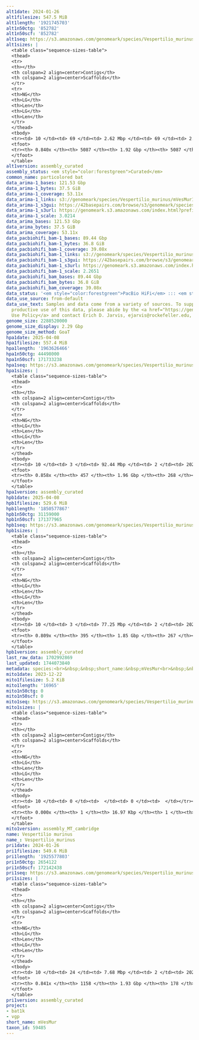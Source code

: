 ```yaml
---
alt1date: 2024-01-26
alt1filesize: 547.5 MiB
alt1length: '1921745703'
alt1n50ctg: '852782'
alt1n50scf: '852782'
alt1seq: https://s3.amazonaws.com/genomeark/species/Vespertilio_murinus/mVesMur1/assembly_curated/mVesMur1.alt.cur.20240126.fasta.gz
alt1sizes: |
  <table class="sequence-sizes-table">
  <thead>
  <tr>
  <th></th>
  <th colspan=2 align=center>Contigs</th>
  <th colspan=2 align=center>Scaffolds</th>
  </tr>
  <tr>
  <th>NG</th>
  <th>LG</th>
  <th>Len</th>
  <th>LG</th>
  <th>Len</th>
  </tr>
  </thead>
  <tbody>
  <tr><td> 10 </td><td> 69 </td><td> 2.62 Mbp </td><td> 69 </td><td> 2.62 Mbp </td></tr><tr><td> 20 </td><td> 174 </td><td> 1.85 Mbp </td><td> 174 </td><td> 1.85 Mbp </td></tr><tr><td> 30 </td><td> 316 </td><td> 1.43 Mbp </td><td> 316 </td><td> 1.43 Mbp </td></tr><tr><td> 40 </td><td> 500 </td><td> 1.11 Mbp </td><td> 500 </td><td> 1.11 Mbp </td></tr><tr style="background-color:#cccccc;"><td> 50 </td><td> 735 </td><td> 0.85 Mbp </td><td> 735 </td><td> 0.85 Mbp </td></tr><tr><td> 60 </td><td> 1047 </td><td> 0.63 Mbp </td><td> 1047 </td><td> 0.63 Mbp </td></tr><tr><td> 70 </td><td> 1503 </td><td> 387.18 Kbp </td><td> 1503 </td><td> 387.18 Kbp </td></tr><tr><td> 80 </td><td> 2604 </td><td> 94.99 Kbp </td><td> 2604 </td><td> 94.99 Kbp </td></tr><tr><td> 90 </td><td> 0 </td><td>  </td><td> 0 </td><td>  </td></tr><tr><td> 100 </td><td> 0 </td><td>  </td><td> 0 </td><td>  </td></tr></tbody>
  <tfoot>
  <tr><th> 0.840x </th><th> 5087 </th><th> 1.92 Gbp </th><th> 5087 </th><th> 1.92 Gbp </th></tr>
  </tfoot>
  </table>
alt1version: assembly_curated
assembly_status: <em style="color:forestgreen">Curated</em>
common_name: particolored bat
data_arima-1_bases: 121.53 Gbp
data_arima-1_bytes: 37.5 GiB
data_arima-1_coverage: 53.11x
data_arima-1_links: s3://genomeark/species/Vespertilio_murinus/mVesMur1/genomic_data/arima/<br>
data_arima-1_s3gui: https://42basepairs.com/browse/s3/genomeark/species/Vespertilio_murinus/mVesMur1/genomic_data/arima/
data_arima-1_s3url: https://genomeark.s3.amazonaws.com/index.html?prefix=species/Vespertilio_murinus/mVesMur1/genomic_data/arima/
data_arima-1_scale: 3.0214
data_arima_bases: 121.53 Gbp
data_arima_bytes: 37.5 GiB
data_arima_coverage: 53.11x
data_pacbiohifi_bam-1_bases: 89.44 Gbp
data_pacbiohifi_bam-1_bytes: 36.8 GiB
data_pacbiohifi_bam-1_coverage: 39.08x
data_pacbiohifi_bam-1_links: s3://genomeark/species/Vespertilio_murinus/mVesMur1/genomic_data/pacbio_hifi/<br>
data_pacbiohifi_bam-1_s3gui: https://42basepairs.com/browse/s3/genomeark/species/Vespertilio_murinus/mVesMur1/genomic_data/pacbio_hifi/
data_pacbiohifi_bam-1_s3url: https://genomeark.s3.amazonaws.com/index.html?prefix=species/Vespertilio_murinus/mVesMur1/genomic_data/pacbio_hifi/
data_pacbiohifi_bam-1_scale: 2.2651
data_pacbiohifi_bam_bases: 89.44 Gbp
data_pacbiohifi_bam_bytes: 36.8 GiB
data_pacbiohifi_bam_coverage: 39.08x
data_status: '<em style="color:forestgreen">PacBio HiFi</em> ::: <em style="color:forestgreen">Arima</em>'
data_use_source: from-default
data_use_text: Samples and data come from a variety of sources. To support fair and
  productive use of this data, please abide by the <a href="https://genome10k.soe.ucsc.edu/data-use-policies/">Data
  Use Policy</a> and contact Erich D. Jarvis, ejarvis@rockefeller.edu, with any questions.
genome_size: 2288520000
genome_size_display: 2.29 Gbp
genome_size_method: GoaT
hpa1date: 2025-04-08
hpa1filesize: 557.4 MiB
hpa1length: '1963626466'
hpa1n50ctg: 44498000
hpa1n50scf: 171733238
hpa1seq: https://s3.amazonaws.com/genomeark/species/Vespertilio_murinus/mVesMur1/assembly_curated/mVesMur1.hap1.cur.20250408.fasta.gz
hpa1sizes: |
  <table class="sequence-sizes-table">
  <thead>
  <tr>
  <th></th>
  <th colspan=2 align=center>Contigs</th>
  <th colspan=2 align=center>Scaffolds</th>
  </tr>
  <tr>
  <th>NG</th>
  <th>LG</th>
  <th>Len</th>
  <th>LG</th>
  <th>Len</th>
  </tr>
  </thead>
  <tbody>
  <tr><td> 10 </td><td> 3 </td><td> 92.44 Mbp </td><td> 2 </td><td> 202.19 Mbp </td></tr><tr><td> 20 </td><td> 6 </td><td> 77.56 Mbp </td><td> 3 </td><td> 201.50 Mbp </td></tr><tr><td> 30 </td><td> 9 </td><td> 73.36 Mbp </td><td> 4 </td><td> 197.86 Mbp </td></tr><tr><td> 40 </td><td> 13 </td><td> 51.38 Mbp </td><td> 5 </td><td> 187.16 Mbp </td></tr><tr style="background-color:#cccccc;"><td> 50 </td><td> 17 </td><td style="background-color:#88ff88;"> 44.50 Mbp </td><td> 6 </td><td style="background-color:#88ff88;"> 171.73 Mbp </td></tr><tr><td> 60 </td><td> 24 </td><td> 26.37 Mbp </td><td> 8 </td><td> 86.92 Mbp </td></tr><tr><td> 70 </td><td> 38 </td><td> 9.69 Mbp </td><td> 12 </td><td> 56.10 Mbp </td></tr><tr><td> 80 </td><td> 83 </td><td> 2.40 Mbp </td><td> 16 </td><td> 41.70 Mbp </td></tr><tr><td> 90 </td><td> 0 </td><td>  </td><td> 0 </td><td>  </td></tr><tr><td> 100 </td><td> 0 </td><td>  </td><td> 0 </td><td>  </td></tr></tbody>
  <tfoot>
  <tr><th> 0.858x </th><th> 457 </th><th> 1.96 Gbp </th><th> 268 </th><th> 1.96 Gbp </th></tr>
  </tfoot>
  </table>
hpa1version: assembly_curated
hpb1date: 2025-04-08
hpb1filesize: 529.6 MiB
hpb1length: '1850577867'
hpb1n50ctg: 31159000
hpb1n50scf: 171377965
hpb1seq: https://s3.amazonaws.com/genomeark/species/Vespertilio_murinus/mVesMur1/assembly_curated/mVesMur1.hap2.cur.20250408.fasta.gz
hpb1sizes: |
  <table class="sequence-sizes-table">
  <thead>
  <tr>
  <th></th>
  <th colspan=2 align=center>Contigs</th>
  <th colspan=2 align=center>Scaffolds</th>
  </tr>
  <tr>
  <th>NG</th>
  <th>LG</th>
  <th>Len</th>
  <th>LG</th>
  <th>Len</th>
  </tr>
  </thead>
  <tbody>
  <tr><td> 10 </td><td> 3 </td><td> 77.25 Mbp </td><td> 2 </td><td> 202.33 Mbp </td></tr><tr><td> 20 </td><td> 6 </td><td> 61.48 Mbp </td><td> 3 </td><td> 200.97 Mbp </td></tr><tr><td> 30 </td><td> 10 </td><td> 52.15 Mbp </td><td> 4 </td><td> 196.43 Mbp </td></tr><tr><td> 40 </td><td> 15 </td><td> 42.38 Mbp </td><td> 5 </td><td> 186.63 Mbp </td></tr><tr style="background-color:#cccccc;"><td> 50 </td><td> 21 </td><td style="background-color:#88ff88;"> 31.16 Mbp </td><td> 6 </td><td style="background-color:#88ff88;"> 171.38 Mbp </td></tr><tr><td> 60 </td><td> 30 </td><td> 21.51 Mbp </td><td> 9 </td><td> 73.92 Mbp </td></tr><tr><td> 70 </td><td> 47 </td><td> 8.38 Mbp </td><td> 13 </td><td> 50.06 Mbp </td></tr><tr><td> 80 </td><td> 188 </td><td> 258.93 Kbp </td><td> 75 </td><td> 326.10 Kbp </td></tr><tr><td> 90 </td><td> 0 </td><td>  </td><td> 0 </td><td>  </td></tr><tr><td> 100 </td><td> 0 </td><td>  </td><td> 0 </td><td>  </td></tr></tbody>
  <tfoot>
  <tr><th> 0.809x </th><th> 395 </th><th> 1.85 Gbp </th><th> 267 </th><th> 1.85 Gbp </th></tr>
  </tfoot>
  </table>
hpb1version: assembly_curated
last_raw_data: 1702992869
last_updated: 1744073840
metadata: species:<br>&nbsp;&nbsp;short_name:&nbsp;mVesMur<br>&nbsp;&nbsp;name:&nbsp;Vespertilio&nbsp;murinus<br>&nbsp;&nbsp;taxon_id:&nbsp;59485<br>&nbsp;&nbsp;common_name:&nbsp;particolored&nbsp;bat<br>&nbsp;&nbsp;order:<br>&nbsp;&nbsp;&nbsp;&nbsp;name:&nbsp;Chiroptera<br>&nbsp;&nbsp;family:<br>&nbsp;&nbsp;&nbsp;&nbsp;name:&nbsp;Vespertilionidae<br>&nbsp;&nbsp;individuals:<br>&nbsp;&nbsp;&nbsp;&nbsp;-&nbsp;short_name:&nbsp;mVesMur1<br>&nbsp;&nbsp;&nbsp;&nbsp;&nbsp;&nbsp;biosample_id:&nbsp;SAMEA112247422<br>&nbsp;&nbsp;&nbsp;&nbsp;&nbsp;&nbsp;sex:<br>&nbsp;&nbsp;genome_size:&nbsp;2288520000<br>&nbsp;&nbsp;genome_size_method:&nbsp;GoaT<br>&nbsp;&nbsp;project:&nbsp;[&nbsp;bat1k,&nbsp;vgp&nbsp;]<br>
mito1date: 2023-12-22
mito1filesize: 5.2 KiB
mito1length: '16965'
mito1n50ctg: 0
mito1n50scf: 0
mito1seq: https://s3.amazonaws.com/genomeark/species/Vespertilio_murinus/mVesMur1/assembly_MT_cambridge/mVesMur1.MT.20231222.fasta.gz
mito1sizes: |
  <table class="sequence-sizes-table">
  <thead>
  <tr>
  <th></th>
  <th colspan=2 align=center>Contigs</th>
  <th colspan=2 align=center>Scaffolds</th>
  </tr>
  <tr>
  <th>NG</th>
  <th>LG</th>
  <th>Len</th>
  <th>LG</th>
  <th>Len</th>
  </tr>
  </thead>
  <tbody>
  <tr><td> 10 </td><td> 0 </td><td>  </td><td> 0 </td><td>  </td></tr><tr><td> 20 </td><td> 0 </td><td>  </td><td> 0 </td><td>  </td></tr><tr><td> 30 </td><td> 0 </td><td>  </td><td> 0 </td><td>  </td></tr><tr><td> 40 </td><td> 0 </td><td>  </td><td> 0 </td><td>  </td></tr><tr style="background-color:#cccccc;"><td> 50 </td><td> 0 </td><td style="background-color:#ff8888;">  </td><td> 0 </td><td style="background-color:#ff8888;">  </td></tr><tr><td> 60 </td><td> 0 </td><td>  </td><td> 0 </td><td>  </td></tr><tr><td> 70 </td><td> 0 </td><td>  </td><td> 0 </td><td>  </td></tr><tr><td> 80 </td><td> 0 </td><td>  </td><td> 0 </td><td>  </td></tr><tr><td> 90 </td><td> 0 </td><td>  </td><td> 0 </td><td>  </td></tr><tr><td> 100 </td><td> 0 </td><td>  </td><td> 0 </td><td>  </td></tr></tbody>
  <tfoot>
  <tr><th> 0.000x </th><th> 1 </th><th> 16.97 Kbp </th><th> 1 </th><th> 16.97 Kbp </th></tr>
  </tfoot>
  </table>
mito1version: assembly_MT_cambridge
name: Vespertilio murinus
name_: Vespertilio_murinus
pri1date: 2024-01-26
pri1filesize: 549.6 MiB
pri1length: '1925577803'
pri1n50ctg: 2654122
pri1n50scf: 172142438
pri1seq: https://s3.amazonaws.com/genomeark/species/Vespertilio_murinus/mVesMur1/assembly_curated/mVesMur1.pri.cur.20240126.fasta.gz
pri1sizes: |
  <table class="sequence-sizes-table">
  <thead>
  <tr>
  <th></th>
  <th colspan=2 align=center>Contigs</th>
  <th colspan=2 align=center>Scaffolds</th>
  </tr>
  <tr>
  <th>NG</th>
  <th>LG</th>
  <th>Len</th>
  <th>LG</th>
  <th>Len</th>
  </tr>
  </thead>
  <tbody>
  <tr><td> 10 </td><td> 24 </td><td> 7.68 Mbp </td><td> 2 </td><td> 202.11 Mbp </td></tr><tr><td> 20 </td><td> 60 </td><td> 5.50 Mbp </td><td> 3 </td><td> 201.28 Mbp </td></tr><tr><td> 30 </td><td> 106 </td><td> 4.60 Mbp </td><td> 4 </td><td> 196.85 Mbp </td></tr><tr><td> 40 </td><td> 164 </td><td> 3.55 Mbp </td><td> 5 </td><td> 186.29 Mbp </td></tr><tr style="background-color:#cccccc;"><td> 50 </td><td> 238 </td><td style="background-color:#88ff88;"> 2.65 Mbp </td><td> 6 </td><td style="background-color:#88ff88;"> 172.14 Mbp </td></tr><tr><td> 60 </td><td> 337 </td><td> 1.97 Mbp </td><td> 9 </td><td> 74.91 Mbp </td></tr><tr><td> 70 </td><td> 476 </td><td> 1.35 Mbp </td><td> 12 </td><td> 55.96 Mbp </td></tr><tr><td> 80 </td><td> 728 </td><td> 0.55 Mbp </td><td> 17 </td><td> 27.46 Mbp </td></tr><tr><td> 90 </td><td> 0 </td><td>  </td><td> 0 </td><td>  </td></tr><tr><td> 100 </td><td> 0 </td><td>  </td><td> 0 </td><td>  </td></tr></tbody>
  <tfoot>
  <tr><th> 0.841x </th><th> 1158 </th><th> 1.93 Gbp </th><th> 178 </th><th> 1.93 Gbp </th></tr>
  </tfoot>
  </table>
pri1version: assembly_curated
project:
- bat1k
- vgp
short_name: mVesMur
taxon_id: 59485
---
```

